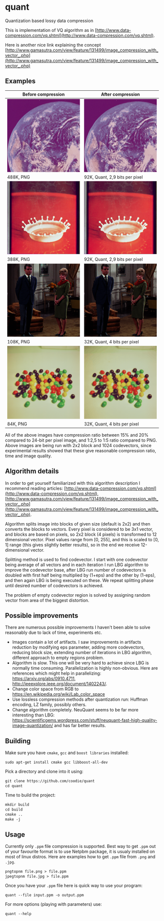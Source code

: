 # quant
Quantization based lossy data compression

This is implementation of VQ algorithm as in [http://www.data-compression.com/vq.shtml](http://www.data-compression.com/vq.shtml).

Here is another nice link explaining the concept [http://www.gamasutra.com/view/feature/131499/image_compression_with_vector_.php](http://www.gamasutra.com/view/feature/131499/image_compression_with_vector_.php)

## Examples

| Before compression                                                 | After compression                                                             |
|--------------------------------------------------------------------|-------------------------------------------------------------------------------|
| ![](https://github.com/coodie/quant/blob/master/images/images/earth.png)  | ![](https://github.com/coodie/quant/blob/master/images/compressed_images/earth.png)  |
| 488K, PNG | 92K, Quant, 2,9 bits per pixel   |
| ![](https://github.com/coodie/quant/blob/master/images/images/splash.png) | ![](https://github.com/coodie/quant/blob/master/images/compressed_images/splash.png) |
| 388K, PNG | 92K, Quant, 2,9 bits per pixel   |
| ![](https://github.com/coodie/quant/blob/master/images/images/couple.png) | ![](https://github.com/coodie/quant/blob/master/images/compressed_images/couple.png) |
| 108K, PNG | 32K, Quant, 4 bits per pixel   |
| ![](https://github.com/coodie/quant/blob/master/images/images/beans.png)  | ![](https://github.com/coodie/quant/blob/master/images/compressed_images/beans.png)  |
| 84K, PNG | 32K, Quant, 4 bits per pixel   |

All of the above images have compression ratio between 15% and 20% compared to 24-bit per pixel image, and 1:2,5 to 1:5 ratio compared to PNG. Above images are being run with 2x2 block and 1024 codevectors, since experimental results showed that these give reasonable compression ratio, time and image quality.

## Algorithm details

In order to get yourself familiarized with this algorithm description I recommend reading articles: [http://www.data-compression.com/vq.shtml](http://www.data-compression.com/vq.shtml), [http://www.gamasutra.com/view/feature/131499/image_compression_with_vector_.php](http://www.gamasutra.com/view/feature/131499/image_compression_with_vector_.php).

Algorithm splits image into blocks of given size (default is 2x2) and then converts the blocks to vectors. Every pixel is considered to be 3x1 vector, and blocks are based on pixels, so 2x2 block (4 pixels) is transformed to 12 dimensional vector. Pixel values range from [0, 255], and this is scaled to [0, 1] range (this gives slightly better results), so in the end we receive 12-dimensional vector. 

Splitting method is used to find codevector. I start with one codevector being average of all vectors and in each iteration I run LBG algorithm to improve the codevector base, after LBG run number of codevectors is doubled with first half being multiplied by (1+eps) and the other by (1-eps), and then again LBG is being executed on these. We repeat splitting phase until desired number of codevectors is achieved.

The problem of empty codevector region is solved by assigning random vector from area of the biggest distortion.

## Possible improvements

There are numerous possible improvements I haven't been able to solve reasonably due to lack of time, experiments etc.
- Images contain a lot of artifacts. I saw improvements in artifacts reduction by modifying eps parameter, adding more codevectors, reducing block size, extending number of iterations in LBG algorithm, different approach to empty regions problem.
- Algorithm is slow. This one will be very hard to achieve since LBG is normally time consuming. Parallelization is highly non-obvious. Here are references which might help in parallelizing: https://arxiv.org/abs/0910.4711, http://ieeexplore.ieee.org/document/1402243/.
- Change color space from RGB to https://en.wikipedia.org/wiki/Lab_color_space
- Use lossless compression methods after quantization run: Huffman encoding, LZ family, possibly others.
- Change algorithm completely. NeuQuant seems to be far more interesting than LBG: https://scientificgems.wordpress.com/stuff/neuquant-fast-high-quality-image-quantization/ and has far better results.

## Building
Make sure you have `cmake`, `gcc` and `boost libraries` installed:

```
sudo apt-get install cmake gcc libboost-all-dev
```

Pick a directory and clone into it using:
```
git clone https://github.com/coodie/quant
cd quant
```

Time to build the project:
```
mkdir build
cd build
cmake ..
make -j
```

## Usage
Currently only `.ppm` file compression is supported. Best way to get `.ppm` out of your favourite format is to use Netpbm package, 
it is usualy installed on most of linux distros.
Here are examples how to get `.ppm` file from `.png` and `.jpg`.

```
pngtopnm file.png > file.ppm
jpegtopnm file.jpg > file.ppm
```

Once you have your `.ppm` file here is quick way to use your program:
```
quant --file input.ppm -o output.ppm 
```

For more options (playing with parameters) use:
```
quant --help
```
